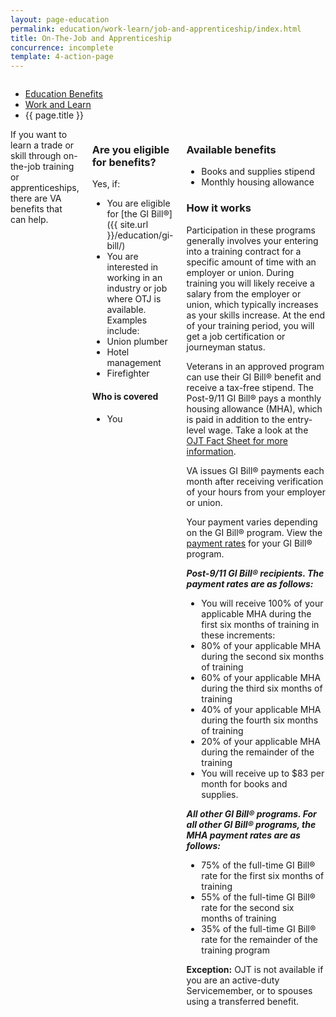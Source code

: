 ```yaml
---
layout: page-education
permalink: education/work-learn/job-and-apprenticeship/index.html
title: On-The-Job and Apprenticeship
concurrence: incomplete
template: 4-action-page
---
```


<div class="splash" markdown="0">
<div class="row" markdown="0">
<div class="small-12 columns" markdown="0">

<ul class="breadcrumbs" role="menubar" aria-label="Primary">
<li class="parent"><a href="{{ site.url }}/education/">Education Benefits</a></li>
<li class="parent"><a href="{{ site.url }}/education/work-learn/">Work and Learn</a></li>
<li class="active">{{ page.title }}</li>
</ul>

</div>
</div>
</div>

<div class="main" role="main" markdown="0">

<div class="section one" markdown="0">
<div class="primary" markdown="0">
<div class="row" markdown="0">
<div class="small-12 columns" markdown="1">
<div markdown="1">
If you want to learn a trade or skill through on-the-job training or apprenticeships, there are VA benefits that can help.
</div>
<div class="call-out" markdown="1">

### Are you eligible for benefits?

Yes, if:

-	You are eligible for [the GI Bill®]({{ site.url }}/education/gi-bill/)
-	You are interested in working in an industry or job where OTJ is available. Examples include:
  -	Union plumber
  -	Hotel management
  -	Firefighter

#### Who is covered

- You

</div>

<div markdown="1">

### Available benefits

-	Books and supplies stipend
-	Monthly housing allowance

### How it works

Participation in these programs generally involves your entering into a training contract for a specific amount of time with an employer or union. During training you will likely receive a salary from the employer or union, which typically increases as your skills increase. At the end of your training period, you will get a job certification or journeyman status.

Veterans in an approved program can use their GI Bill® benefit and receive a tax-free stipend. The Post-9/11 GI Bill® pays a monthly housing allowance (MHA), which is paid in addition to the entry-level wage. Take a look at the [OJT Fact Sheet for more information](http://www.benefits.va.gov/gibill/docs/factsheets/OJT_Factsheet.pdf).

VA issues GI Bill® payments each month after receiving verification of your hours from your employer or union.

Your payment varies depending on the GI Bill® program. View the [payment rates](http://www.benefits.va.gov/gibill/resources/benefits_resources/rate_tables.asp) for your GI Bill® program.

***Post-9/11 GI Bill® recipients. The payment rates are as follows:***

- You will receive 100% of your applicable MHA during the first six months of training in these increments:
- 80% of your applicable MHA during the second six months of training
- 60% of your applicable MHA during the third six months of training
- 40% of your applicable MHA during the fourth six months of training
- 20% of your applicable MHA during the remainder of the training
- You will receive up to $83 per month for books and supplies.

***All other GI Bill® programs. For all other GI Bill® programs, the MHA payment rates are as follows:***

- 75% of the full-time GI Bill® rate for the first six months of training
- 55% of the full-time GI Bill® rate for the second six months of training
- 35% of the full-time GI Bill® rate for the remainder of the training program


**Exception:** OJT is not available if you are an active-duty Servicemember, or to spouses using a transferred benefit.
</div>


</div>
</div>
</div>

</div>
